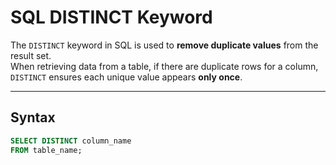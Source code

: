 # SQL DISTINCT Keyword

The `DISTINCT` keyword in SQL is used to **remove duplicate values** from the result set.  
When retrieving data from a table, if there are duplicate rows for a column, `DISTINCT` ensures each unique value appears **only once**.

---

## Syntax

```sql
SELECT DISTINCT column_name
FROM table_name;
